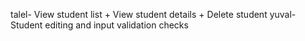 talel- View student list + View student details + Delete student
yuval- Student editing and input validation checks
